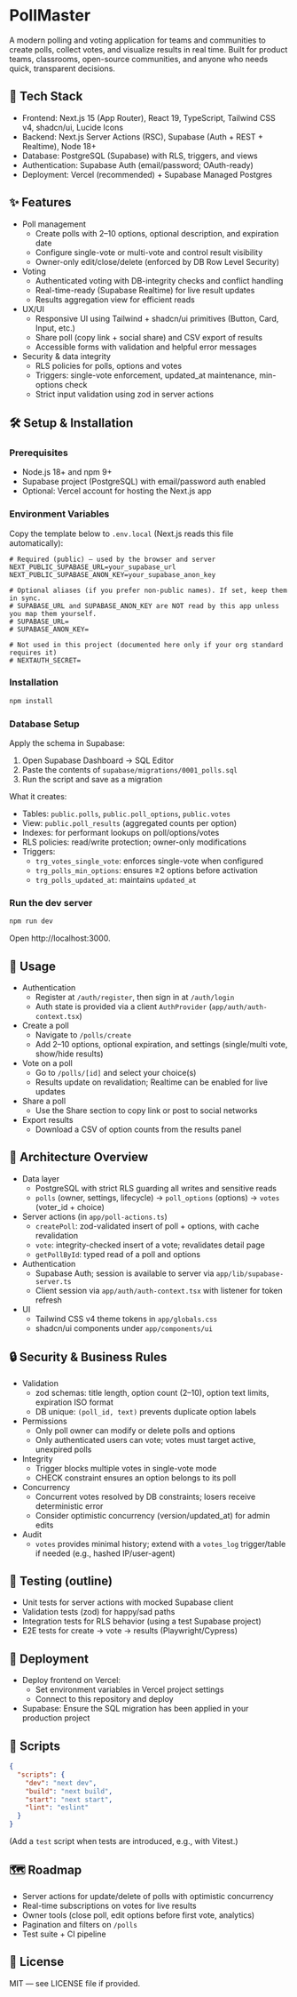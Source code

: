 # PollMaster

A modern polling and voting application for teams and communities to create polls, collect votes, and visualize results in real time. Built for product teams, classrooms, open-source communities, and anyone who needs quick, transparent decisions.

## 🚀 Tech Stack

- Frontend: Next.js 15 (App Router), React 19, TypeScript, Tailwind CSS v4, shadcn/ui, Lucide Icons
- Backend: Next.js Server Actions (RSC), Supabase (Auth + REST + Realtime), Node 18+
- Database: PostgreSQL (Supabase) with RLS, triggers, and views
- Authentication: Supabase Auth (email/password; OAuth-ready)
- Deployment: Vercel (recommended) + Supabase Managed Postgres

## ✨ Features

- Poll management
  - Create polls with 2–10 options, optional description, and expiration date
  - Configure single-vote or multi-vote and control result visibility
  - Owner-only edit/close/delete (enforced by DB Row Level Security)
- Voting
  - Authenticated voting with DB-integrity checks and conflict handling
  - Real-time-ready (Supabase Realtime) for live result updates
  - Results aggregation view for efficient reads
- UX/UI
  - Responsive UI using Tailwind + shadcn/ui primitives (Button, Card, Input, etc.)
  - Share poll (copy link + social share) and CSV export of results
  - Accessible forms with validation and helpful error messages
- Security & data integrity
  - RLS policies for polls, options and votes
  - Triggers: single-vote enforcement, updated_at maintenance, min-options check
  - Strict input validation using zod in server actions

## 🛠️ Setup & Installation

### Prerequisites
- Node.js 18+ and npm 9+
- Supabase project (PostgreSQL) with email/password auth enabled
- Optional: Vercel account for hosting the Next.js app

### Environment Variables

Copy the template below to `.env.local` (Next.js reads this file automatically):

```env
# Required (public) — used by the browser and server
NEXT_PUBLIC_SUPABASE_URL=your_supabase_url
NEXT_PUBLIC_SUPABASE_ANON_KEY=your_supabase_anon_key

# Optional aliases (if you prefer non-public names). If set, keep them in sync.
# SUPABASE_URL and SUPABASE_ANON_KEY are NOT read by this app unless you map them yourself.
# SUPABASE_URL=
# SUPABASE_ANON_KEY=

# Not used in this project (documented here only if your org standard requires it)
# NEXTAUTH_SECRET=
```

### Installation

```bash
npm install
```

### Database Setup

Apply the schema in Supabase:
1. Open Supabase Dashboard → SQL Editor
2. Paste the contents of `supabase/migrations/0001_polls.sql`
3. Run the script and save as a migration

What it creates:
- Tables: `public.polls`, `public.poll_options`, `public.votes`
- View: `public.poll_results` (aggregated counts per option)
- Indexes: for performant lookups on poll/options/votes
- RLS policies: read/write protection; owner-only modifications
- Triggers:
  - `trg_votes_single_vote`: enforces single-vote when configured
  - `trg_polls_min_options`: ensures ≥2 options before activation
  - `trg_polls_updated_at`: maintains `updated_at`

### Run the dev server

```bash
npm run dev
```

Open http://localhost:3000.

## 📱 Usage

- Authentication
  - Register at `/auth/register`, then sign in at `/auth/login`
  - Auth state is provided via a client `AuthProvider` (`app/auth/auth-context.tsx`)
- Create a poll
  - Navigate to `/polls/create`
  - Add 2–10 options, optional expiration, and settings (single/multi vote, show/hide results)
- Vote on a poll
  - Go to `/polls/[id]` and select your choice(s)
  - Results update on revalidation; Realtime can be enabled for live updates
- Share a poll
  - Use the Share section to copy link or post to social networks
- Export results
  - Download a CSV of option counts from the results panel

## 🧩 Architecture Overview

- Data layer
  - PostgreSQL with strict RLS guarding all writes and sensitive reads
  - `polls` (owner, settings, lifecycle) → `poll_options` (options) → `votes` (voter_id + choice)
- Server actions (in `app/poll-actions.ts`)
  - `createPoll`: zod-validated insert of poll + options, with cache revalidation
  - `vote`: integrity-checked insert of a vote; revalidates detail page
  - `getPollById`: typed read of a poll and options
- Authentication
  - Supabase Auth; session is available to server via `app/lib/supabase-server.ts`
  - Client session via `app/auth/auth-context.tsx` with listener for token refresh
- UI
  - Tailwind CSS v4 theme tokens in `app/globals.css`
  - shadcn/ui components under `app/components/ui`

## 🔒 Security & Business Rules

- Validation
  - zod schemas: title length, option count (2–10), option text limits, expiration ISO format
  - DB unique: `(poll_id, text)` prevents duplicate option labels
- Permissions
  - Only poll owner can modify or delete polls and options
  - Only authenticated users can vote; votes must target active, unexpired polls
- Integrity
  - Trigger blocks multiple votes in single-vote mode
  - CHECK constraint ensures an option belongs to its poll
- Concurrency
  - Concurrent votes resolved by DB constraints; losers receive deterministic error
  - Consider optimistic concurrency (version/updated_at) for admin edits
- Audit
  - `votes` provides minimal history; extend with a `votes_log` trigger/table if needed (e.g., hashed IP/user-agent)

## 🧪 Testing (outline)

- Unit tests for server actions with mocked Supabase client
- Validation tests (zod) for happy/sad paths
- Integration tests for RLS behavior (using a test Supabase project)
- E2E tests for create → vote → results (Playwright/Cypress)

## 🚀 Deployment

- Deploy frontend on Vercel:
  - Set environment variables in Vercel project settings
  - Connect to this repository and deploy
- Supabase: Ensure the SQL migration has been applied in your production project

## 📖 Scripts

```json
{
  "scripts": {
    "dev": "next dev",
    "build": "next build",
    "start": "next start",
    "lint": "eslint"
  }
}
```

(Add a `test` script when tests are introduced, e.g., with Vitest.)

## 🗺️ Roadmap

- Server actions for update/delete of polls with optimistic concurrency
- Real-time subscriptions on votes for live results
- Owner tools (close poll, edit options before first vote, analytics)
- Pagination and filters on `/polls`
- Test suite + CI pipeline

## 📄 License

MIT — see LICENSE file if provided.
